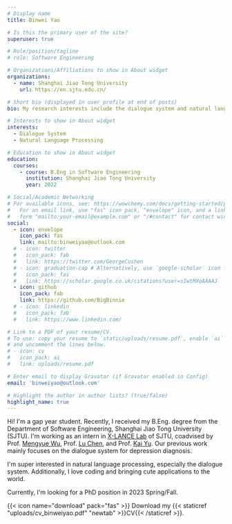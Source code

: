 ```yaml
---
# Display name
title: Binwei Yao

# Is this the primary user of the site?
superuser: true

# Role/position/tagline
# role: Software Engineering

# Organizations/Affiliations to show in About widget
organizations:
  - name: Shanghai Jiao Tong University
    url: https://en.sjtu.edu.cn/

# Short bio (displayed in user profile at end of posts)
bio: My research interests include the dialogue system and natural language processing.

# Interests to show in About widget
interests:
  - Dialogue System
  - Natural Language Processing

# Education to show in About widget
education:
  courses:
    - course: B.Eng in Software Engineering
      institution: Shanghai Jiao Tong University
      year: 2022

# Social/Academic Networking
# For available icons, see: https://wowchemy.com/docs/getting-started/page-builder/#icons
#   For an email link, use "fas" icon pack, "envelope" icon, and a link in the
#   form "mailto:your-email@example.com" or "/#contact" for contact widget.
social:
  - icon: envelope
    icon_pack: fas
    link: mailto:binweiyao@outlook.com
  # - icon: twitter
  #   icon_pack: fab
  #   link: https://twitter.com/GeorgeCushen
  # - icon: graduation-cap # Alternatively, use `google-scholar` icon from `ai` icon pack
  #   icon_pack: fas
  #   link: https://scholar.google.co.uk/citations?user=sIwtMXoAAAAJ
  - icon: github
    icon_pack: fab
    link: https://github.com/BigBinnie
  # - icon: linkedin
  #   icon_pack: fab
  #   link: https://www.linkedin.com/

# Link to a PDF of your resume/CV.
# To use: copy your resume to `static/uploads/resume.pdf`, enable `ai` icons in `params.toml`,
# and uncomment the lines below.
# - icon: cv
#   icon_pack: ai
#   link: uploads/resume.pdf

# Enter email to display Gravatar (if Gravatar enabled in Config)
email: 'binweiyao@outlook.com'

# Highlight the author in author lists? (true/false)
highlight_name: true
---
```


Hi! I'm a gap year student. Recently, I received my B.Eng. degree from the Department of Software Engineering, Shanghai Jiao Tong University (SJTU). I'm working as an intern in [X-LANCE Lab](https://x-lance.sjtu.edu.cn/en) of SJTU, coadvised by Prof. [Mengyue Wu](https://x-lance.sjtu.edu.cn/en/members/mengyue-wu), Prof. [Lu Chen](https://coai-sjtu.github.io/), and Prof. [Kai Yu](https://x-lance.sjtu.edu.cn/en/members/kai_yu). Our previous work mainly focuses on the dialogue system for depression diagnosis.

I'm super interested in natural language processing, especially the dialogue system. Additionally, I love coding and bringing cute applications to the world.

Currently, I'm looking for a PhD position in 2023 Spring/Fall.

{{< icon name="download" pack="fas" >}} Download my {{< staticref "uploads/cv_binweiyao.pdf" "newtab" >}}CV{{< /staticref >}}.

